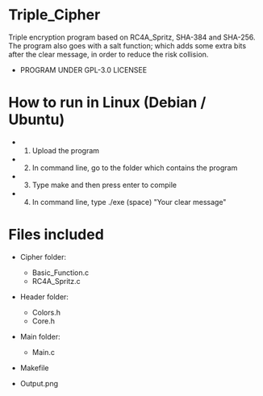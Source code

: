 # Triple_Cipher
Triple encryption program based on RC4A_Spritz, SHA-384 and SHA-256. The program also goes with a salt function; which adds some extra bits after the clear message, in order to reduce the risk collision.
- PROGRAM UNDER GPL-3.0 LICENSEE

# How to run in Linux (Debian / Ubuntu)
- 1) Upload the program
- 2) In command line, go to the folder which contains the program
- 3) Type make and then press enter to compile
- 4) In command line, type ./exe (space) "Your clear message"

# Files included
- Cipher folder: 
    - Basic_Function.c
    - RC4A_Spritz.c

- Header folder:
    - Colors.h
    - Core.h
    
- Main folder:
    - Main.c

- Makefile
- Output.png
